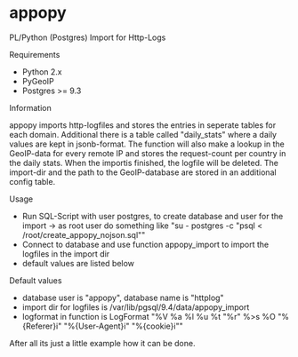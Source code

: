 # appopy
PL/Python (Postgres) Import for Http-Logs

Requirements

* Python 2.x
* PyGeoIP
* Postgres >= 9.3

Information

appopy imports http-logfiles and stores the entries in seperate tables for each domain.
Additional there is a table called "daily_stats" where a daily values are kept in jsonb-format.
The function will also make a lookup in the GeoIP-data for every remote IP and stores the request-count per country in the daily stats.
When the importis finished, the logfile will be deleted.
The import-dir and the path to the GeoIP-database are stored in an additional config table.

Usage

* Run SQL-Script with user postgres, to create database and user for the import
-> as root user do something like "su - postgres -c "psql < /root/create_appopy_nojson.sql""
* Connect to database and use function appopy_import to import the logfiles in the import dir
* default values are listed below

Default values

* database user is "appopy", database name is "httplog"
* import dir for logfiles is /var/lib/pgsql/9.4/data/appopy_import
* logformat in function is LogFormat "%V %a %l %u %t \"%r\" %>s %O \"%{Referer}i\" \"%{User-Agent}i\" \"%{cookie}i\""



After all its just a little example how it can be done.
